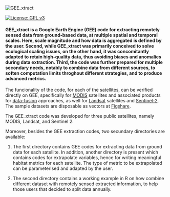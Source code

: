![GEE_xtract](https://user-images.githubusercontent.com/24545206/189917216-d955b4c4-160d-4d9d-ad6e-89357ff64f76.png)

[![License: GPL v3](https://img.shields.io/badge/License-GPLv3-blue.svg)](https://www.gnu.org/licenses/gpl-3.0)

#### GEE_xtract is a Google Earth Engine (GEE) code for extracting remotely sensed data from ground-based data, at multiple spatial and temporal scales. Here, scale magnitude and how data is aggregated is defined by the user. Second, while GEE_xtract was primarily conceived to solve ecological scaling issues, on the other hand, it was concomitantly adapted to retain high-quality data, thus avoiding biases and anomalies during data extraction. Third, the code was further prepared for multiple secondary needs, notably to combine data from different sources, to soften computation limits throghout different strategies, and to produce advanced metrics.

The funcionality of the code, for each of the satellites, can be verified directly on GEE, specifically for [MODIS](https://code.earthengine.google.com/?scriptPath=users%2Fvaleriofrank%2FGEE_xtract%3AExtract_Points_MODIS) satellites and associated products for [data-fusion](https://code.earthengine.google.com/?scriptPath=users%2Fvaleriofrank%2FGEE_xtract%3AExtract_Points_MODIS_For_Data_Fusion) approaches, as well for [Landsat](https://code.earthengine.google.com/?scriptPath=users%2Fvaleriofrank%2FGEE_xtract%3AExtract_Points_Landsat) satellites and [Sentinel-2](https://code.earthengine.google.com/?scriptPath=users%2Fvaleriofrank%2FGEE_xtract%3AExtract_Points_Sentinel). The sample datasets are disposable as vectors at [Figshare](https://figshare.com/articles/dataset/Annual_Ground_Observations_and_Study_Area/21641564).

The GEE_xtract code was developed for three public satellites, namely MODIS, Landsat, and Sentinel 2.

Moreover, besides the GEE extraction codes, two secundary directories are available:

1. The first directory contains GEE codes for extracting data from ground data for each satellite. In addition, another directory is present which contains codes for extrapolate variables, hence for writing meaningful habitat metrics for each satellite. The type of metric to be extrapolated can be parameterised and adapted by the user.

2. The second directory contains a working example in R on how combine different dataset with remotely sensed extracted information, to help those users that decided to split data annually.

